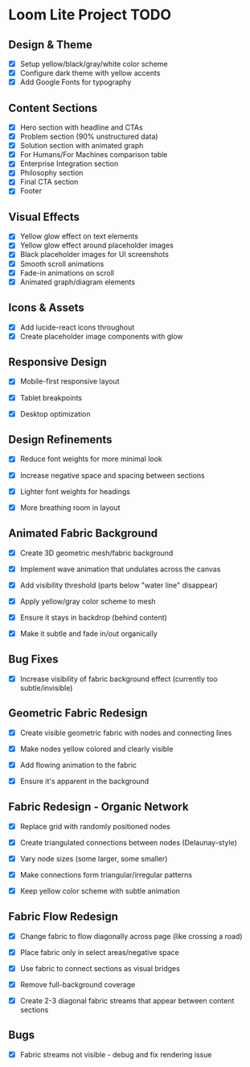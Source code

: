 # Loom Lite Project TODO

## Design & Theme
- [x] Setup yellow/black/gray/white color scheme
- [x] Configure dark theme with yellow accents
- [x] Add Google Fonts for typography

## Content Sections
- [x] Hero section with headline and CTAs
- [x] Problem section (90% unstructured data)
- [x] Solution section with animated graph
- [x] For Humans/For Machines comparison table
- [x] Enterprise Integration section
- [x] Philosophy section
- [x] Final CTA section
- [x] Footer

## Visual Effects
- [x] Yellow glow effect on text elements
- [x] Yellow glow effect around placeholder images
- [x] Black placeholder images for UI screenshots
- [x] Smooth scroll animations
- [x] Fade-in animations on scroll
- [x] Animated graph/diagram elements

## Icons & Assets
- [x] Add lucide-react icons throughout
- [x] Create placeholder image components with glow

## Responsive Design
- [x] Mobile-first responsive layout
- [x] Tablet breakpoints
- [x] Desktop optimization



## Design Refinements
- [x] Reduce font weights for more minimal look
- [x] Increase negative space and spacing between sections
- [x] Lighter font weights for headings
- [x] More breathing room in layout



## Animated Fabric Background
- [x] Create 3D geometric mesh/fabric background
- [x] Implement wave animation that undulates across the canvas
- [x] Add visibility threshold (parts below "water line" disappear)
- [x] Apply yellow/gray color scheme to mesh
- [x] Ensure it stays in backdrop (behind content)
- [x] Make it subtle and fade in/out organically



## Bug Fixes
- [x] Increase visibility of fabric background effect (currently too subtle/invisible)



## Geometric Fabric Redesign
- [x] Create visible geometric fabric with nodes and connecting lines
- [x] Make nodes yellow colored and clearly visible
- [x] Add flowing animation to the fabric
- [x] Ensure it's apparent in the background



## Fabric Redesign - Organic Network
- [x] Replace grid with randomly positioned nodes
- [x] Create triangulated connections between nodes (Delaunay-style)
- [x] Vary node sizes (some larger, some smaller)
- [x] Make connections form triangular/irregular patterns
- [x] Keep yellow color scheme with subtle animation



## Fabric Flow Redesign
- [x] Change fabric to flow diagonally across page (like crossing a road)
- [x] Place fabric only in select areas/negative space
- [x] Use fabric to connect sections as visual bridges
- [x] Remove full-background coverage
- [x] Create 2-3 diagonal fabric streams that appear between content sections



## Bugs
- [x] Fabric streams not visible - debug and fix rendering issue

